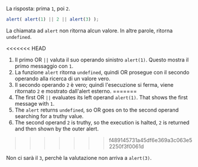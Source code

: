 La risposta: prima `1`, poi `2`.

```js run
alert( alert(1) || 2 || alert(3) );
```

La chiamata ad `alert` non ritorna alcun valore. In altre parole, ritorna `undefined`.

<<<<<<< HEAD
1. Il primo OR `||` valuta il suo operando sinistro `alert(1)`. Questo mostra il primo messaggio con `1`.
2. La funzione `alert` ritorna `undefined`, quindi OR prosegue con il secondo operando alla ricerca di un valore vero.
3. Il secondo operando `2` è vero; quindi l'esecuzione si ferma, viene ritornato `2` e mostrato dall'alert esterno.
=======
1. The first OR `||` evaluates its left operand `alert(1)`. That shows the first message with `1`.
2. The `alert` returns `undefined`, so OR goes on to the second operand searching for a truthy value.
3. The second operand `2` is truthy, so the execution is halted, `2` is returned and then shown by the outer alert.
>>>>>>> f489145731a45df6e369a3c063e52250f3f0061d

Non ci sarà il `3`, perchè la valutazione non arriva a `alert(3)`.
